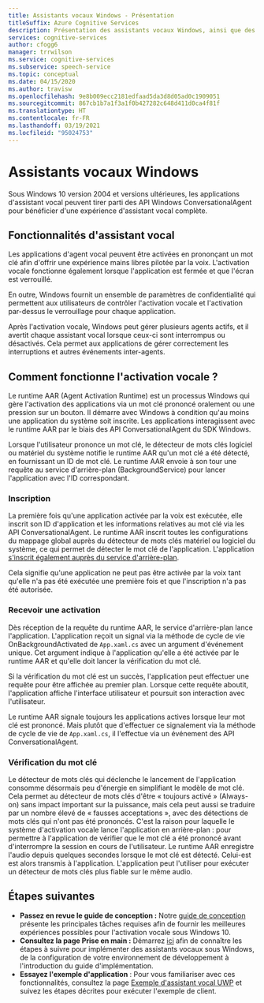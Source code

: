 ```yaml
---
title: Assistants vocaux Windows - Présentation
titleSuffix: Azure Cognitive Services
description: Présentation des assistants vocaux Windows, ainsi que des fonctionnalités et ressources de développement disponibles.
services: cognitive-services
author: cfogg6
manager: trrwilson
ms.service: cognitive-services
ms.subservice: speech-service
ms.topic: conceptual
ms.date: 04/15/2020
ms.author: travisw
ms.openlocfilehash: 9e8b009ecc2181edfaad5da3d8d05ad0c1909051
ms.sourcegitcommit: 867cb1b7a1f3a1f0b427282c648d411d0ca4f81f
ms.translationtype: HT
ms.contentlocale: fr-FR
ms.lasthandoff: 03/19/2021
ms.locfileid: "95024753"
---
```

# <a name="voice-assistants-on-windows"></a>Assistants vocaux Windows

Sous Windows 10 version 2004 et versions ultérieures, les applications d'assistant vocal peuvent tirer parti des API Windows ConversationalAgent pour bénéficier d'une expérience d'assistant vocal complète.

## <a name="voice-assistant-features"></a>Fonctionnalités d'assistant vocal

Les applications d'agent vocal peuvent être activées en prononçant un mot clé afin d'offrir une expérience mains libres pilotée par la voix. L'activation vocale fonctionne également lorsque l'application est fermée et que l'écran est verrouillé.

En outre, Windows fournit un ensemble de paramètres de confidentialité qui permettent aux utilisateurs de contrôler l'activation vocale et l'activation par-dessus le verrouillage pour chaque application.

Après l'activation vocale, Windows peut gérer plusieurs agents actifs, et il avertit chaque assistant vocal lorsque ceux-ci sont interrompus ou désactivés. Cela permet aux applications de gérer correctement les interruptions et autres événements inter-agents.

## <a name="how-does-voice-activation-work"></a>Comment fonctionne l'activation vocale ?

Le runtime AAR (Agent Activation Runtime) est un processus Windows qui gère l'activation des applications via un mot clé prononcé oralement ou une pression sur un bouton. Il démarre avec Windows à condition qu'au moins une application du système soit inscrite. Les applications interagissent avec le runtime AAR par le biais des API ConversationalAgent du SDK Windows.

Lorsque l'utilisateur prononce un mot clé, le détecteur de mots clés logiciel ou matériel du système notifie le runtime AAR qu'un mot clé a été détecté, en fournissant un ID de mot clé. Le runtime AAR envoie à son tour une requête au service d'arrière-plan (BackgroundService) pour lancer l'application avec l'ID correspondant.

### <a name="registration"></a>Inscription

La première fois qu'une application activée par la voix est exécutée, elle inscrit son ID d'application et les informations relatives au mot clé via les API ConversationalAgent. Le runtime AAR inscrit toutes les configurations du mappage global auprès du détecteur de mots clés matériel ou logiciel du système, ce qui permet de détecter le mot clé de l'application. L'application [s'inscrit également auprès du service d'arrière-plan](/windows/uwp/launch-resume/register-a-background-task).

Cela signifie qu'une application ne peut pas être activée par la voix tant qu'elle n'a pas été exécutée une première fois et que l'inscription n'a pas été autorisée.

### <a name="receiving-an-activation"></a>Recevoir une activation

Dès réception de la requête du runtime AAR, le service d'arrière-plan lance l'application. L'application reçoit un signal via la méthode de cycle de vie OnBackgroundActivated de `App.xaml.cs` avec un argument d'événement unique. Cet argument indique à l'application qu'elle a été activée par le runtime AAR et qu'elle doit lancer la vérification du mot clé.

Si la vérification du mot clé est un succès, l'application peut effectuer une requête pour être affichée au premier plan. Lorsque cette requête aboutit, l'application affiche l'interface utilisateur et poursuit son interaction avec l'utilisateur.

Le runtime AAR signale toujours les applications actives lorsque leur mot clé est prononcé. Mais plutôt que d'effectuer ce signalement via la méthode de cycle de vie de `App.xaml.cs`, il l'effectue via un événement des API ConversationalAgent.

### <a name="keyword-verification"></a>Vérification du mot clé

Le détecteur de mots clés qui déclenche le lancement de l'application consomme désormais peu d'énergie en simplifiant le modèle de mot clé. Cela permet au détecteur de mots clés d'être « toujours activé » (Always-on) sans impact important sur la puissance, mais cela peut aussi se traduire par un nombre élevé de « fausses acceptations », avec des détections de mots clés qui n'ont pas été prononcés. C'est la raison pour laquelle le système d'activation vocale lance l'application en arrière-plan : pour permettre à l'application de vérifier que le mot clé a été prononcé avant d'interrompre la session en cours de l'utilisateur. Le runtime AAR enregistre l'audio depuis quelques secondes lorsque le mot clé est détecté. Celui-est est alors transmis à l'application. L'application peut l'utiliser pour exécuter un détecteur de mots clés plus fiable sur le même audio.

## <a name="next-steps"></a>Étapes suivantes

- **Passez en revue le guide de conception :** Notre [guide de conception](windows-voice-assistants-best-practices.md) présente les principales tâches requises afin de fournir les meilleures expériences possibles pour l'activation vocale sous Windows 10.
- **Consultez la page Prise en main :** Démarrez [ici](how-to-windows-voice-assistants-get-started.md) afin de connaître les étapes à suivre pour implémenter des assistants vocaux sous Windows, de la configuration de votre environnement de développement à l'introduction du guide d'implémentation.
- **Essayez l'exemple d'application** : Pour vous familiariser avec ces fonctionnalités, consultez la page [Exemple d'assistant vocal UWP](windows-voice-assistants-faq.md#the-uwp-voice-assistant-sample) et suivez les étapes décrites pour exécuter l'exemple de client.